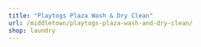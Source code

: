```yaml
---
title: "Playtogs Plaza Wash & Dry Clean"
url: /middletown/playtogs-plaza-wash-and-dry-clean/
shop: laundry
---
```

